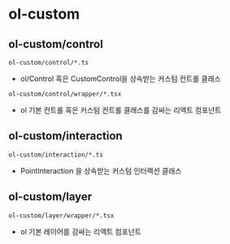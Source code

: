 # ol-custom

## ol-custom/control
```
ol-custom/control/*.ts
```
- ol/Control 혹은 CustomControl을 상속받는 커스텀 컨트롤 클래스

```
ol-custom/control/wrapper/*.tsx
```
- ol 기본 컨트롤 혹은 커스텀 컨트롤 클래스를 감싸는 리액트 컴포넌트

## ol-custom/interaction
```
ol-custom/interaction/*.ts
```
- PointInteraction 을 상속받는 커스텀 인터랙션 클래스

## ol-custom/layer
```
ol-custom/layer/wrapper/*.tsx
```
- ol 기본 레이어를 감싸는 리액트 컴포넌트